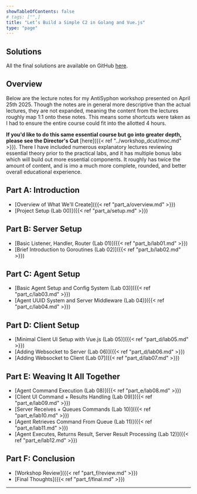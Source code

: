 ```yaml
---
showTableOfContents: false
# tags: ["",]
title: "Let’s Build a Simple C2 in Golang and Vue.js"
type: "page"
---
```

## Solutions
All the final solutions are available on GitHub [here](https://www.github.com/faanross/workshop_antisyphon_25042025).

## Overview
Below are the lecture notes for my AntiSyphon workshop presented on April 25th 2025. Though the notes are in 
general more descriptive than the actual lectures, they are not expanded, meaning the content from the lectures roughly map
1:1 onto these notes. This means some shortcuts were taken as I had to ensure the entire course could fit into the 
allotted 4 hours.

**If you'd like to do this same essential course but go into greater depth, please see the Director's Cut** [here]({{< ref "../workshop_dcut/moc.md" >}}).
There I have included numerous explanatory lectures reviewing essential theory prior to the practical labs, and 
it has multiple bonus labs which will build out more essential components. It roughly has twice the amount of content,
and is imo a much more complete, rounded, and better overall educational experience.

## Part A: Introduction
- [Overview of What We'll Create]({{< ref "part_a/overview.md" >}})
- [Project Setup (Lab 00)]({{< ref "part_a/setup.md" >}})

## Part B: Server Setup
- [Basic Listener, Handler, Router (Lab 01)]({{< ref "part_b/lab01.md" >}})
- [Brief Introduction to Goroutines (Lab 02)]({{< ref "part_b/lab02.md" >}})

## Part C: Agent Setup
- [Basic Agent Setup and Config System (Lab 03)]({{< ref "part_c/lab03.md" >}})
- [Agent UUID System and Server Middleware (Lab 04)]({{< ref "part_c/lab04.md" >}})

## Part D: Client Setup
- [Minimal Client UI Setup with Vue.js (Lab 05)]({{< ref "part_d/lab05.md" >}})
- [Adding Websocket to Server (Lab 06)]({{< ref "part_d/lab06.md" >}})
- [Adding Websocket to Client (Lab 07]({{< ref "part_d/lab07.md" >}})

## Part E: Weaving It All Together
- [Agent Command Execution (Lab 08)]({{< ref "part_e/lab08.md" >}})
- [Client UI Command + Results Handling (Lab 09)]({{< ref "part_e/lab09.md" >}})
- [Server Receives + Queues Commands (Lab 10)]({{< ref "part_e/lab10.md" >}})
- [Agent Retrieves Command From Queue (Lab 11)]({{< ref "part_e/lab11.md" >}})
- [Agent Executes, Returns Result, Server Result Processing (Lab 12)]({{< ref "part_e/lab12.md" >}})

## Part F: Conclusion
- [Workshop Review]({{< ref "part_f/review.md" >}})
- [Final Thoughts]({{< ref "part_f/final.md" >}})

___

